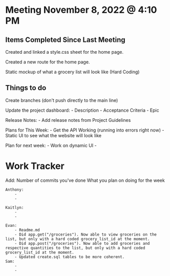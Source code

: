 # Meeting November 8, 2022 @ 4:10 PM

## Items Completed Since Last Meeting

Created and linked a style.css sheet for the home page.

Created a new route for the home page.

Static mockup of what a grocery list will look like (Hard Coding)


## Things to do

Create branches (don't push directly to the main line)

Update the project dashboard: 
    - Description
    - Acceptance Criteria 
    - Epic

Release Notes:
    - Add release notes from Project Guidelines

Plans for This Week:
    - Get the API Working (running into errors right now)
    - Static UI to see what the website will look like

Plan for next week:
    - Work on dynamic UI 
    - 


# Work Tracker 
Add: Number of commits you've done
     What you plan on doing for the week

    Anthony:
        - 
        - 

    Kaitlyn:
        - 
        - 

    Evan:
        - Readme.md
        - Did app.get("/groceries"). Now able to view groceries on the list, but only with a hard coded grocery_list_id at the moment.
        - Did app.post("/groceries"). Now able to add groceries and respective quantities to the list, but only with a hard coded grocery_list_id at the moment.
        - Updated create.sql tables to be more coherent.
    Sam:
        - 
        - 
